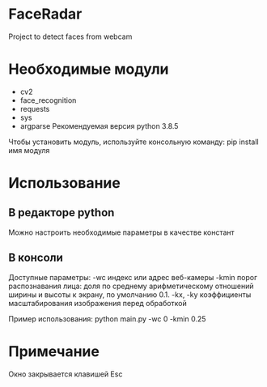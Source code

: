 # FaceRadar
 Project to detect faces from webcam

# Необходимые модули
- cv2
- face_recognition
- requests
- sys
- argparse
Рекомендуемая версия python 3.8.5

Чтобы установить модуль, используйте консольную команду:
pip install имя модуля

# Использование
## В редакторе python
Можно настроить необходимые параметры в качестве констант

## В консоли
Доступные параметры:
-wc индекс или адрес веб-камеры
-kmin порог распознавания лица: доля по среднему арифметическому отношений ширины и высоты к экрану, по умолчанию 0.1.
-kx, -ky коэффициенты масштабирования изображения перед обработкой

Пример использования:
python main.py -wc 0 -kmin 0.25

# Примечание
Окно закрывается клавишей Esc
